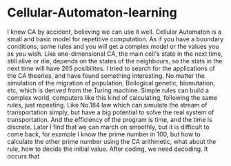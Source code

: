 # Cellular-Automaton-learning
I knew CA by accident, believing we can use it well.
Cellular Automaton is a small and basic model for repetitive computation.
As if you have a boundary conditions, some rules and you will get a complex model or the values you as you wish.
Like one-dimensional CA, the main cell's state in the next time, still alive or die, depends on the states of the neighbours, so the stats in the next time will have 265 posibilites.
I tried to search for the applications of the CA theories, and have found something interesting. No matter the simulation of the migration of population, Boilogical genetic, biomutation, etc, which is derived from the Turing machine.
Simple rules can build a complex world, computers like this kind of calculating, following the same rules, just repeating. 
Like No.184 law which can simulate the stream of transportation simply, but have a big potential to solve the real system of transportation. And the efficiency of the program is time, and the time is discrete.
Later I find that we can march on smoothly, but it is difficult to come back, for example I know the prime number in 100, but how to calculate the other prime number using the CA arithmetic, what about the rule, how to decide the initial value.
After coding, we need decoding. It occurs that 
